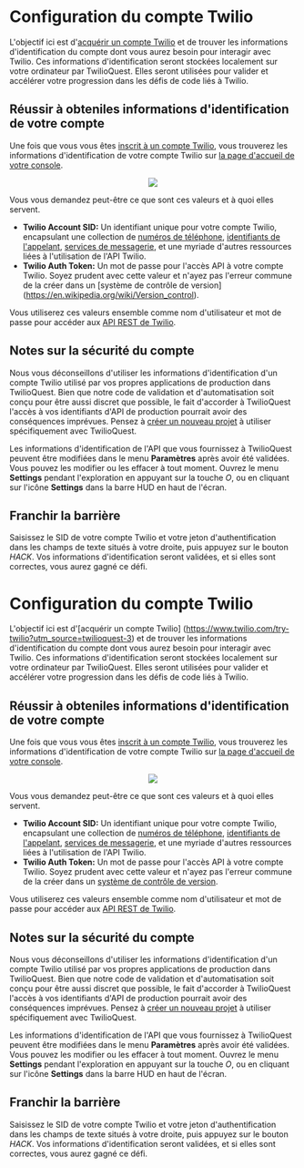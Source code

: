 # Configuration du compte Twilio

L'objectif ici est d'[acquérir un compte Twilio](https://www.twilio.com/try-twilio?utm_source=twilioquest-3) et de trouver les informations d'identification du compte dont vous aurez besoin pour interagir avec Twilio. Ces informations d'identification seront stockées localement sur votre ordinateur par TwilioQuest. Elles seront utilisées pour valider et accélérer votre progression dans les défis de code liés à Twilio.

## Réussir à obteniles informations d'identification de votre compte

Une fois que vous vous êtes [inscrit à un compte Twilio](https://www.twilio.com/try-twilio?utm_source=twilioquest-3), vous trouverez les informations d'identification de votre compte Twilio sur [la page d'accueil de votre console](https://www.twilio.com/console).

<center>
<img src="images/basic_training/account-sid-auth-token.png" />
</center>

Vous vous demandez peut-être ce que sont ces valeurs et à quoi elles servent.

- **Twilio Account SID:** Un identifiant unique pour votre compte Twilio, encapsulant une collection de [numéros de téléphone](https://www.twilio.com/console/phone-numbers/incoming), [identifiants de l'appelant](https://www.twilio.com/console/phone-numbers/verified), [services de messagerie](https://www.twilio.com/console/sms/services), et une myriade d'autres ressources liées à l'utilisation de l'API Twilio.
- **Twilio Auth Token:** Un mot de passe pour l'accès API à votre compte Twilio. Soyez prudent avec cette valeur et n'ayez pas l'erreur commune de la créer dans un [système de contrôle de version] (https://en.wikipedia.org/wiki/Version_control).

Vous utiliserez ces valeurs ensemble comme nom d'utilisateur et mot de passe pour accéder aux [API REST de Twilio](https://www.twilio.com/docs).

## Notes sur la sécurité du compte

Nous vous déconseillons d'utiliser les informations d'identification d'un compte Twilio utilisé par vos propres applications de production dans TwilioQuest. Bien que notre code de validation et d'automatisation soit conçu pour être aussi discret que possible, le fait d'accorder à TwilioQuest l'accès à vos identifiants d'API de production pourrait avoir des conséquences imprévues. Pensez à [créer un nouveau projet](https://www.twilio.com/console/projects/create) à utiliser spécifiquement avec TwilioQuest.

Les informations d'identification de l'API que vous fournissez à TwilioQuest peuvent être modifiées dans le menu **Paramètres** après avoir été validées. Vous pouvez les modifier ou les effacer à tout moment. Ouvrez le menu **Settings** pendant l'exploration en appuyant sur la touche *O*, ou en cliquant sur l'icône **Settings** dans la barre HUD en haut de l'écran.

## Franchir la barrière
Saisissez le SID de votre compte Twilio et votre jeton d'authentification dans les champs de texte situés à votre droite, puis appuyez sur le bouton *HACK*. Vos informations d'identification seront validées, et si elles sont correctes, vous aurez gagné ce défi.
# Configuration du compte Twilio

L'objectif ici est d'[acquérir un compte Twilio] (https://www.twilio.com/try-twilio?utm_source=twilioquest-3) et de trouver les informations d'identification du compte dont vous aurez besoin pour interagir avec Twilio. Ces informations d'identification seront stockées localement sur votre ordinateur par TwilioQuest. Elles seront utilisées pour valider et accélérer votre progression dans les défis de code liés à Twilio.

## Réussir à obteniles informations d'identification de votre compte

Une fois que vous vous êtes [inscrit à un compte Twilio](https://www.twilio.com/try-twilio?utm_source=twilioquest-3), vous trouverez les informations d'identification de votre compte Twilio sur [la page d'accueil de votre console](https://www.twilio.com/console).

<center>
<img src="images/basic_training/account-sid-auth-token.png" />
</center>

Vous vous demandez peut-être ce que sont ces valeurs et à quoi elles servent.

- **Twilio Account SID:** Un identifiant unique pour votre compte Twilio, encapsulant une collection de [numéros de téléphone](https://www.twilio.com/console/phone-numbers/incoming), [identifiants de l'appelant](https://www.twilio.com/console/phone-numbers/verified), [services de messagerie](https://www.twilio.com/console/sms/services), et une myriade d'autres ressources liées à l'utilisation de l'API Twilio.
- **Twilio Auth Token:** Un mot de passe pour l'accès API à votre compte Twilio. Soyez prudent avec cette valeur et n'ayez pas l'erreur commune de la créer dans un [système de contrôle de version](https://en.wikipedia.org/wiki/Version_control).

Vous utiliserez ces valeurs ensemble comme nom d'utilisateur et mot de passe pour accéder aux [API REST de Twilio](https://www.twilio.com/docs).

## Notes sur la sécurité du compte

Nous vous déconseillons d'utiliser les informations d'identification d'un compte Twilio utilisé par vos propres applications de production dans TwilioQuest. Bien que notre code de validation et d'automatisation soit conçu pour être aussi discret que possible, le fait d'accorder à TwilioQuest l'accès à vos identifiants d'API de production pourrait avoir des conséquences imprévues. Pensez à [créer un nouveau projet](https://www.twilio.com/console/projects/create) à utiliser spécifiquement avec TwilioQuest.

Les informations d'identification de l'API que vous fournissez à TwilioQuest peuvent être modifiées dans le menu **Paramètres** après avoir été validées. Vous pouvez les modifier ou les effacer à tout moment. Ouvrez le menu **Settings** pendant l'exploration en appuyant sur la touche *O*, ou en cliquant sur l'icône **Settings** dans la barre HUD en haut de l'écran.

## Franchir la barrière
Saisissez le SID de votre compte Twilio et votre jeton d'authentification dans les champs de texte situés à votre droite, puis appuyez sur le bouton *HACK*. Vos informations d'identification seront validées, et si elles sont correctes, vous aurez gagné ce défi.
